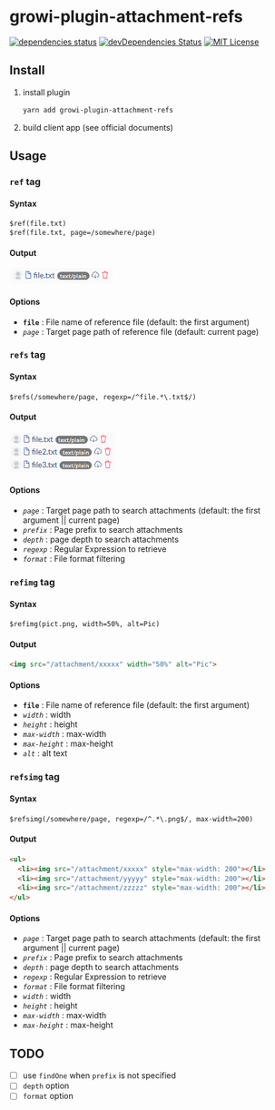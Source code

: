 # growi-plugin-attachment-refs

[![dependencies status](https://david-dm.org/weseek/growi-plugin-attachment-refs.svg)](https://david-dm.org/weseek/growi-plugin-attachment-refs)
[![devDependencies Status](https://david-dm.org/weseek/growi-plugin-attachment-refs/dev-status.svg)](https://david-dm.org/weseek/growi-plugin-attachment-refs?type=dev)
[![MIT License](http://img.shields.io/badge/license-MIT-blue.svg?style=flat)](LICENSE)


Install
--------

1. install plugin

    ```bash
    yarn add growi-plugin-attachment-refs
    ```

1. build client app (see official documents)


Usage
------

### `ref` tag

#### Syntax

```
$ref(file.txt)
$ref(file.txt, page=/somewhere/page)
```

#### Output

![here](resource/img/ref_example.png)

#### Options

- **`file`** : File name of reference file (default: the first argument)
- *`page`* : Target page path of reference file (default: current page)

### `refs` tag

#### Syntax

```
$refs(/somewhere/page, regexp=/^file.*\.txt$/)
```

#### Output

![ref_example](resource/img/refs_example.png)

#### Options

- *`page`* : Target page path to search attachments (default: the first argument || current page)
- *`prefix`* : Page prefix to search attachments
- *`depth`* : page depth to search attachments
- *`regexp`* : Regular Expression to retrieve
- *`format`* : File format filtering


### `refimg` tag

#### Syntax

```
$refimg(pict.png, width=50%, alt=Pic)
```

#### Output

```html
<img src="/attachment/xxxxx" width="50%" alt="Pic">
```

#### Options

- **`file`** : File name of reference file (default: the first argument)
- *`width`* : width
- *`height`* : height
- *`max-width`* : max-width
- *`max-height`* : max-height
- *`alt`* : alt text


### `refsimg` tag

#### Syntax

```
$refsimg(/somewhere/page, regexp=/^.*\.png$/, max-width=200)
```

#### Output

```html
<ul>
  <li><img src="/attachment/xxxxx" style="max-width: 200"></li>
  <li><img src="/attachment/yyyyy" style="max-width: 200"></li>
  <li><img src="/attachment/zzzzz" style="max-width: 200"></li>
</ul>
```

#### Options

- *`page`* : Target page path to search attachments (default: the first argument || current page)
- *`prefix`* : Page prefix to search attachments
- *`depth`* : page depth to search attachments
- *`regexp`* : Regular Expression to retrieve
- *`format`* : File format filtering
- *`width`* : width
- *`height`* : height
- *`max-width`* : max-width
- *`max-height`* : max-height


TODO
-----

- [ ] use `findOne` when `prefix` is not specified
- [ ] `depth` option
- [ ] `format` option

[GROWI]: https://github.com/weseek/growi
